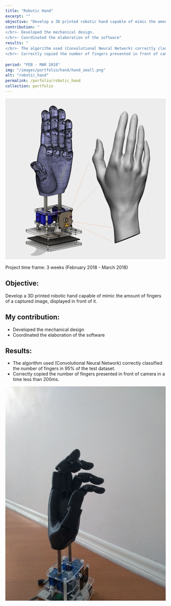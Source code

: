 ```yaml
---
title: "Robotic Hand"
excerpt: ""
objective: "Develop a 3D printed robotic hand capable of mimic the amount of fingers of a captured image, displayed in front of it."
contribution: "
</br>- Developed the mechanical design.
</br>- Coordinated the elaboration of the software"
results: "
</br>- The algorithm used (Convolutional Neural Network) correctly classified the number of fingers in 95% of the test dataset.
</br>- Correctly copied the number of fingers presented in front of camera in a time less than 200ms."

period: "FEB - MAR 2018"
img: "/images/portfolio/hand/hand_small.png"
alt: "robotic_hand"
permalink: /porfolio/robotic_hand
collection: portfolio
---
```


<img src="/images/portfolio/hand/hand.png"/>

Project time frame: 3 weeks (February 2018 - March 2018)
## Objective:
Develop a 3D printed robotic hand capable of mimic the amount of fingers of a captured image, displayed in front of it.
## My contribution:
- Developed the mechanical design
- Coordinated the elaboration of the software
## Results:
- The algorithm used (Convolutional Neural Network) correctly classified the number of fingers in 95% of the test dataset.
- Correctly copied the number of fingers presented in front of camera in a time less than 200ms.

<img src="/images/portfolio/hand/hand_real.jpg"/>